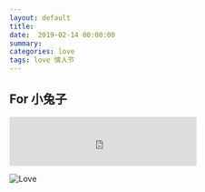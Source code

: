 ```yaml
---
layout: default
title:  
date:  2019-02-14 00:00:00
summary:
categories: love
tags: love 情人节
---
```

## For 小兔子

<iframe frameborder="no" border="0" marginwidth="0" marginheight="0" width=330 height=86 src="http://m10.music.126.net/20190213191008/4c43b3f0ee3cc40b510c003c8e79a07f/ymusic/900c/c2c8/2c61/98f3b38b4accaa32ccc9f7cf149bc067.mp3"></iframe>

![Love](https://img.alicdn.com/tfs/TB1gxmXGr2pK1RjSZFsXXaNlXXa-3707-2080.jpg)
